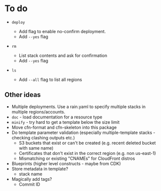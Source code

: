 # To do

* `deploy`
    * Add flag to enable no-confirm deployment.
    * Add `--yes` flag

* `rm`
    * List stack contents and ask for confirmation
    * Add `--yes` flag

* `ls`
    * Add `--all` flag to list all regions

## Other ideas

* Multiple deployments. Use a rain.yaml to specify multiple stacks in multiple regions/accounts.
* `doc` - load documentation for a resource type
* `minify` - try hard to get a template below the size limit
* Move cfn-format and cfn-skeleton into this package
* Do template parameter validation (especially multiple-template stacks - checking clashing outputs etc.)
    * S3 buckets that exist or can't be created (e.g. recent deleted bucket with same name)
    * Certificates that don't exist in the correct region (e.g. non us-east-1)
    * Mismatching or existing "CNAMEs" for CloudFront distros
* Blueprints (higher level constructs - maybe from CDK)
* Store metadata in template?
    * stack name
* Magically add tags?
    * Commit ID
